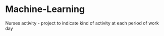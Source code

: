 # Machine-Learning
Nurses activity - project to indicate kind of activity at each period of work day

